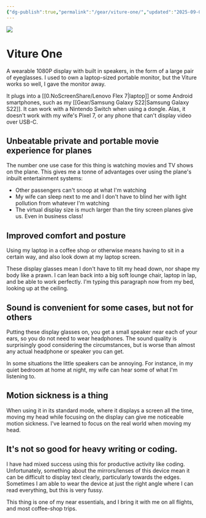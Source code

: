 ```yaml
---
{"dg-publish":true,"permalink":"/gear/viture-one/","updated":"2025-09-02T23:49:02.455-07:00"}
---
```


![](https://res.cloudinary.com/didjqvf50/image/upload/v1721716961/viture-one_oj8vvl.jpg)

# Viture One

A wearable 1080P display with built in speakers, in the form of a large pair of eyeglasses. I used to own a laptop-sized portable monitor, but the Viture works so well, I gave the monitor away.

It plugs into a [[0.NoScreenShare/Lenovo Flex 7\|laptop]] or some Android smartphones, such as my [[Gear/Samsung Galaxy S22\|Samsung Galaxy S22]]. It can work with a Nintendo Switch when using a dongle. Alas, it doesn't work with my wife's Pixel 7, or any phone that can't display video over USB-C.

## Unbeatable private and portable movie experience for planes

The number one use case for this thing is watching movies and TV shows on the plane. This gives me a tonne of advantages over using the plane's inbuilt entertainment systems:

- Other passengers can't snoop at what I'm watching
- My wife can sleep next to me and I don't have to blind her with light pollution from whatever I'm watching
- The virtual display size is much larger than the tiny screen planes give us. Even in business class!

## Improved comfort and posture

Using my laptop in a coffee shop or otherwise means having to sit in a certain way, and also look down at my laptop screen.

These display glasses mean I don't have to tilt my head down, nor shape my body like a prawn. I can lean back into a big soft lounge chair, laptop in lap, and be able to work perfectly. I'm typing this paragraph now from my bed, looking up at the ceiling.

## Sound is convenient for some cases, but not for others

Putting these display glasses on, you get a small speaker near each of your ears, so you do not need to wear headphones. The sound quality is surprisingly good considering the circumstances, but is worse than almost any actual headphone or speaker you can get.

In some situations the little speakers can be annoying. For instance, in my quiet bedroom at home at night, my wife can hear some of what I'm listening to.

## Motion sickness is a thing

When using it in its standard mode, where it displays a screen all the time, moving my head while focusing on the display can give me noticeable motion sickness. I've learned to focus on the real world when moving my head.

## It's not so good for heavy writing or coding.

I have had mixed success using this for productive activity like coding. Unfortunately, something about the mirrors/lenses of this device mean it can be difficult to display text clearly, particularly towards the edges. Sometimes I am able to wear the device at just the right angle where I can read everything, but this is very fussy.



This thing is one of my near essentials, and I bring it with me on all flights, and most coffee-shop trips.